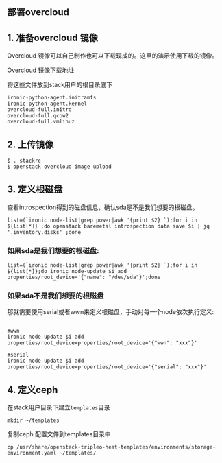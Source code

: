 部署overcloud
---
## 1. 准备overcloud 镜像
Overcloud 镜像可以自己制作也可以下载现成的。这里的演示使用下载的镜像。

[Overcloud 镜像下载地址](http://buildlogs.centos.org/centos/7/cloud/x86_64/tripleo_images/)

将这些文件放到stack用户的根目录底下
```
ironic-python-agent.initramfs
ironic-python-agent.kernel
overcloud-full.initrd
overcloud-full.qcow2
overcloud-full.vmlinuz
```

## 2. 上传镜像
```
$ . stackrc
$ openstack overcloud image upload
```


## 3. 定义根磁盘
查看introspection得到的磁盘信息，确认sda是不是我们想要的根磁盘。
```
list=(`ironic node-list|grep power|awk '{print $2}'`);for i in  ${list[*]} ;do openstack baremetal introspection data save $i | jq '.inventory.disks' ;done
```
### 如果sda是我们想要的根磁盘:
```
list=(`ironic node-list|grep power|awk '{print $2}'`);for i in ${list[*]};do ironic node-update $i add properties/root_device='{"name": "/dev/sda"}';done
```


### 如果sda不是我们想要的根磁盘
那就需要使用serial或者wwn来定义根磁盘，手动对每一个node依次执行定义:
```

#wwn
ironic node-update $i add properties/root_device=properties/root_device='{"wwn": "xxx"}'

#serial
ironic node-update $i add properties/root_device=properties/root_device='{"serial": "xxx"}'

```

## 4. 定义ceph
在stack用户目录下建立`templates`目录
```
mkdir ~/templates
```
复制ceph 配置文件到templates目录中
```
cp /usr/share/openstack-tripleo-heat-templates/environments/storage-environment.yaml ~/templates/
```







